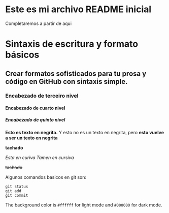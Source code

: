 # Este es mi archivo README inicial
Completaremos a partir de aqui
# Sintaxis de escritura y formato básicos
## Crear formatos sofisticados para tu prosa y código en GitHub con sintaxis simple.
### Encabezado de terceiro nivel
#### Encabezado de cuarto nivel
##### Encabezado de quinto nivel
**Esto es texto en negrita.** Y esto no es un texto en negrita, pero __esto vuelve a ser un texto en negrita__

**tachado**

*Esta en curiva*
_Tamen en cursiva_

~~tachado~~

Algunos comandos basicos en git son:
```
git status
git add 
git commit
```

The background color is `#ffffff` for light mode and `#000000` for dark mode.
